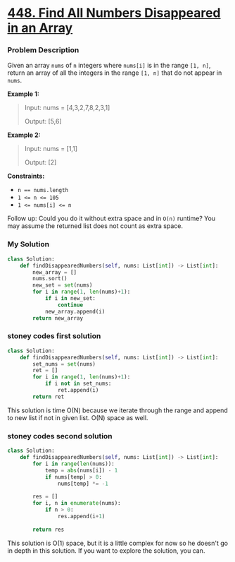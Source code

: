 # [448. Find All Numbers Disappeared in an Array](https://leetcode.com/problems/find-all-numbers-disappeared-in-an-array/description/)

### Problem Description

Given an array `nums` of `n` integers where `nums[i]` is in the range `[1, n]`, return an array of all the integers in the range `[1, n]` that do not appear in `nums`.

 

**Example 1:**
> Input: nums = [4,3,2,7,8,2,3,1]
>
> Output: [5,6]

**Example 2:**
> Input: nums = [1,1]
>
> Output: [2]
 

**Constraints:**
- `n == nums.length`
- `1 <= n <= 105`
- `1 <= nums[i] <= n`
 

Follow up: Could you do it without extra space and in `O(n)` runtime? You may assume the returned list does not count as extra space.

### My Solution
``` py
class Solution:
    def findDisappearedNumbers(self, nums: List[int]) -> List[int]:
        new_array = []
        nums.sort()
        new_set = set(nums)
        for i in range(1, len(nums)+1):
            if i in new_set:
                continue
            new_array.append(i)
        return new_array
```

### stoney codes first solution
``` py
class Solution:
    def findDisappearedNumbers(self, nums: List[int]) -> List[int]:
        set_nums = set(nums)
        ret = []
        for i in range(1, len(nums)+1):
            if i not in set_nums:
                ret.append(i)
        return ret
```

This solution is time O(N) because we iterate through the range and append to new list if not in given list. O(N) space as well.

### stoney codes second solution
``` py
class Solution:
    def findDisappearedNumbers(self, nums: List[int]) -> List[int]:
        for i in range(len(nums)):
            temp = abs(nums[i]) - 1
            if nums[temp] > 0:
                nums[temp] *= -1
        
        res = []
        for i, n in enumerate(nums):
            if n > 0:
                res.append(i+1)
        
        return res
```

This solution is O(1) space, but it is a little complex for now so he doesn't go in depth in this solution. If you want to explore the solution, you can.